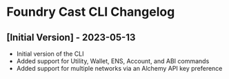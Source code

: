 # Foundry Cast CLI Changelog

## [Initial Version] - 2023-05-13

- Initial version of the CLI
- Added support for Utility, Wallet, ENS, Account, and ABI commands
- Added support for multiple networks via an Alchemy API key preference
